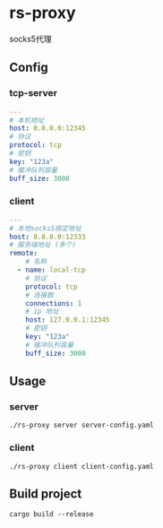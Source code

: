 # rs-proxy
socks5代理

## Config
### tcp-server
```yaml
---
# 本机地址
host: 0.0.0.0:12345
# 协议
protocol: tcp
# 密钥
key: "123a"
# 缓冲队列容量
buff_size: 3000
```
### client

```yaml
---
# 本地socks5绑定地址
host: 0.0.0.0:12333
# 服务端地址 (多个)
remote:
    # 名称
  - name: local-tcp
    # 协议
    protocol: tcp
    # 连接数
    connections: 1
    # ip 地址
    host: 127.0.0.1:12345
    # 密钥
    key: "123a"
    # 缓冲队列容量
    buff_size: 3000
```
## Usage
### server
```shell script
./rs-proxy server server-config.yaml
```
### client
```shell script
./rs-proxy client client-config.yaml
```

## Build project
```shell script
cargo build --release
```


